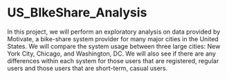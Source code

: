 # US_BIkeShare_Analysis
In this project, we will perform an exploratory analysis on data provided by Motivate, a bike-share system provider for many major cities in the United States. We will compare the system usage between three large cities: New York City, Chicago, and Washington, DC. We will also see if there are any differences within each system for those users that are registered, regular users and those users that are short-term, casual users.
